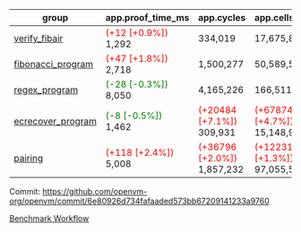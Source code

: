 | group | app.proof_time_ms | app.cycles | app.cells_used | leaf.proof_time_ms | leaf.cycles | leaf.cells_used |
| -- | -- | -- | -- | -- | -- | -- |
| [verify_fibair](https://github.com/openvm-org/openvm/blob/benchmark-results/benchmarks-pr/1603/verify_fibair-6e80926d734fafaaded573bb67209141233a9760.md) |<span style='color: red'>(+12 [+0.9%])</span> 1,292 |  334,019 |  17,675,822 |- | - | - |
| [fibonacci_program](https://github.com/openvm-org/openvm/blob/benchmark-results/benchmarks-pr/1603/fibonacci-6e80926d734fafaaded573bb67209141233a9760.md) |<span style='color: red'>(+47 [+1.8%])</span> 2,718 |  1,500,277 |  50,589,503 |- | - | - |
| [regex_program](https://github.com/openvm-org/openvm/blob/benchmark-results/benchmarks-pr/1603/regex-6e80926d734fafaaded573bb67209141233a9760.md) |<span style='color: green'>(-28 [-0.3%])</span> 8,050 |  4,165,226 |  166,511,152 |- | - | - |
| [ecrecover_program](https://github.com/openvm-org/openvm/blob/benchmark-results/benchmarks-pr/1603/ecrecover-6e80926d734fafaaded573bb67209141233a9760.md) |<span style='color: green'>(-8 [-0.5%])</span> 1,462 | <span style='color: red'>(+20484 [+7.1%])</span> 309,931 | <span style='color: red'>(+678744 [+4.7%])</span> 15,148,930 |- | - | - |
| [pairing](https://github.com/openvm-org/openvm/blob/benchmark-results/benchmarks-pr/1603/pairing-6e80926d734fafaaded573bb67209141233a9760.md) |<span style='color: red'>(+118 [+2.4%])</span> 5,008 | <span style='color: red'>(+36796 [+2.0%])</span> 1,857,232 | <span style='color: red'>(+1223114 [+1.3%])</span> 97,055,521 |- | - | - |


Commit: https://github.com/openvm-org/openvm/commit/6e80926d734fafaaded573bb67209141233a9760

[Benchmark Workflow](https://github.com/openvm-org/openvm/actions/runs/14674986593)
